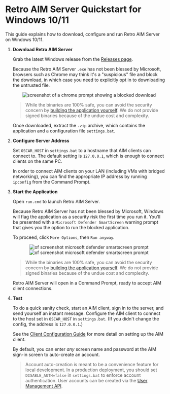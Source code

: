 # Retro AIM Server Quickstart for Windows 10/11

This guide explains how to download, configure and run Retro AIM Server on Windows 10/11.

1. **Download Retro AIM Server**

   Grab the latest Windows release from the [Releases page](https://github.com/mk6i/retro-aim-server/releases).

   Because the Retro AIM Server `.exe` has not been blessed by Microsoft, browsers such as Chrome may think it's a
   "suspicious" file and block the download, in which case you need to explicitly opt in to downloading the untrusted
   file.

    <p align="center">
      <img alt="screenshot of a chrome prompt showing a blocked download" src="https://github.com/mk6i/retro-aim-server/assets/2894330/6bf2fd79-0a42-48b2-a695-d777259a3603">
    </p>

   > While the binaries are 100% safe, you can avoid the security concern by [building the application yourself](./BUILD.md).
   We do not provide signed binaries because of the undue cost and complexity.

   Once downloaded, extract the `.zip` archive, which contains the application and a configuration file `settings.bat`.

2. **Configure Server Address**

   Set `OSCAR_HOST` in `settings.bat` to a hostname that AIM clients can connect to. The default setting is `127.0.0.1`,
   which is enough to connect clients on the same PC.

   In order to connect AIM clients on your LAN (including VMs with bridged networking), you can find the appropriate IP
   address by running `ipconfig` from the Command Prompt.

3. **Start the Application**

   Open `run.cmd` to launch Retro AIM Server.

   Because Retro AIM Server has not been blessed by Microsoft, Windows will flag the application as a security risk the
   first time you run it. You'll be presented with a `Microsoft Defender SmartScreen` warning prompt that gives you the
   option to run the blocked application.

   To proceed, click `More Options`, then `Run anyway`.

    <p align="center">
      <img alt="of screenshot microsoft defender smartscreen prompt" src="https://github.com/mk6i/retro-aim-server/assets/2894330/9ab0966b-d5dd-4b70-ba16-483e5c458f89">
      <img alt="of screenshot microsoft defender smartscreen prompt" src="https://github.com/mk6i/retro-aim-server/assets/2894330/5d4106c6-0ce6-4d4f-9260-e9bbb777c770">
    </p>

   > While the binaries are 100% safe, you can avoid the security concern by [building the application yourself](./BUILD.md).
   We do not provide signed binaries because of the undue cost and complexity.

   Retro AIM Server will open in a Command Prompt, ready to accept AIM client connections.

4. **Test**

   To do a quick sanity check, start an AIM client, sign in to the server, and send yourself an instant message.
   Configure the AIM client to connect to the host set in `OSCAR_HOST` in `settings.bat`. (If you didn't change the
   config, the address is `127.0.0.1`.)

   See the [Client Configuration Guide](./CLIENT.md) for more detail on setting up the AIM client.

   By default, you can enter *any* screen name and password at the AIM sign-in screen to auto-create an account.

   > Account auto-creation is meant to be a convenience feature for local development. In a production deployment, you
   should set `DISABLE_AUTH=false` in `settings.bat` to enforce account authentication. User accounts can be created via
   the [User Management API](../README.md#user-management).